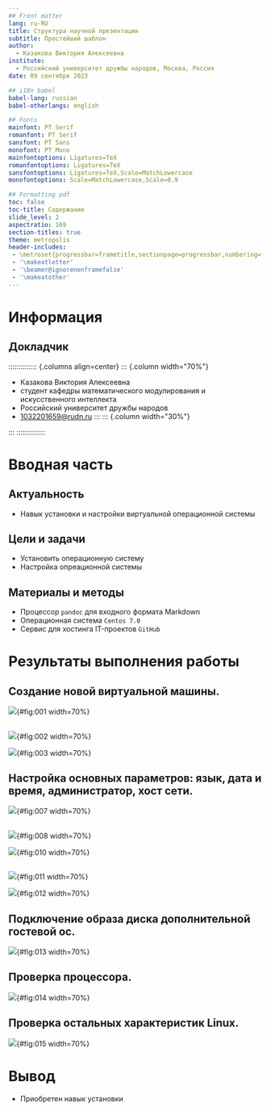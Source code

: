 ```yaml
---
## Front matter
lang: ru-RU
title: Структура научной презентации
subtitle: Простейший шаблон
author:
  - Казакова Виктория Алексеевна
institute:
  - Российский университет дружбы народов, Москва, Россия
date: 09 сентября 2023

## i18n babel
babel-lang: russian
babel-otherlangs: english

## Fonts
mainfont: PT Serif
romanfont: PT Serif
sansfont: PT Sans
monofont: PT Mono
mainfontoptions: Ligatures=TeX
romanfontoptions: Ligatures=TeX
sansfontoptions: Ligatures=TeX,Scale=MatchLowercase
monofontoptions: Scale=MatchLowercase,Scale=0.9

## Formatting pdf
toc: false
toc-title: Содержание
slide_level: 2
aspectratio: 169
section-titles: true
theme: metropolis
header-includes:
 - \metroset{progressbar=frametitle,sectionpage=progressbar,numbering=fraction}
 - '\makeatletter'
 - '\beamer@ignorenonframefalse'
 - '\makeatother'
---
```


# Информация

## Докладчик

:::::::::::::: {.columns align=center}
::: {.column width="70%"}
  * Казакова Виктория Алексеевна
  * студент кафедры математического модулирования и искусственного интеллекта
  * Российский университет дружбы народов
  * [1032201659@rudn.ru](mailto:1032201659@rudn.ru)
:::
::: {.column width="30%"}



:::
::::::::::::::
# Вводная часть

## Актуальность

- Навык установки и настройки виртуальной операционной системы

## Цели и задачи

- Установить операционную систему
- Настройка опреационной системы

## Материалы и методы

- Процессор `pandoc` для входного формата Markdown
- Операционная система `Centos 7.0`
- Сервис для хостинга IT-проектов `GitHub`

# Результаты выполнения работы

## Создание новой виртуальной машины.

![](image/1.png){#fig:001 width=70%}

##
![](image/2.png){#fig:002 width=70%}

![](image/3.png){#fig:003 width=70%}

## Настройка основных параметров: язык, дата и время, администратор, хост сети.

![](image/7.png){#fig:007 width=70%}

##
![](image/8.png){#fig:008 width=70%}

![](image/10.png){#fig:010 width=70%}
##

![](image/11.png){#fig:011 width=70%}

![](image/12.png){#fig:012 width=70%}

## Подключение образа диска дополнительной гостевой ос.

![](image/13.png){#fig:013 width=70%}

## Проверка процессора.

![](image/14.png){#fig:014 width=70%}

## Проверка остальных характеристик Linux.

![](image/15.png){#fig:015 width=70%}

# Вывод

- Приобретен навык установки 

